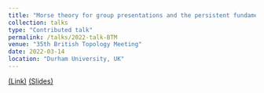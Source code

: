 ```yaml
---
title: "Morse theory for group presentations and the persistent fundamental group"
collection: talks
type: "Contributed talk"
permalink: /talks/2022-talk-BTM
venue: "35th British Topology Meeting"
date: 2022-03-14
location: "Durham University, UK"
---
```


[(Link)](https://www.maths.dur.ac.uk/users/dirk.schuetz/BTM35.html)
[(Slides)](https://ximenafernandez.github.io/reveal.js-presentations/slides/Persistent_pi1.html#/)




